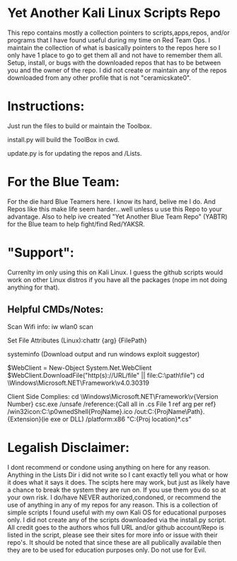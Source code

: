 # Yet Another Kali Linux Scripts Repo
This repo contains mostly a collection pointers to scripts,apps,repos, and/or programs that I have found useful during my time on Red Team Ops. I maintain the collection of what is basically pointers to the repos here so I only have 1 place to go to get them all and not have to remember them all. Setup, install, or bugs with the downloaded repos that has to be between you and the owner of the repo. I did not create or maintain any of the repos downloaded from any other profile that is not "ceramicskate0".

# Instructions:
Just run the files to build or maintain the Toolbox.

install.py will build the ToolBox in cwd.

update.py is for updating the repos and /Lists.

# For the Blue Team:
For the die hard Blue Teamers here. I know its hard, belive me I do. And Repos like this make life seem harder...well unless u use this Repo to your advantage. Also to help ive created "Yet Another Blue Team Repo" (YABTR) for the Blue team to help fight/find Red/YAKSR.

# "Support":
Currenlty im only using this on Kali Linux. I guess the github scripts would work on other Linux distros if you have all the packages (nope im not doing anything for that).

## Helpful CMDs/Notes:
Scan Wifi info: iw wlan0 scan

Set File Attributes (Linux):chattr {arg} {FilePath}

systeminfo (Download output and run windows exploit suggestor)

$WebClient = New-Object System.Net.WebClient
$WebClient.DownloadFile("http(s)://URL/file" || file:C:\path\file")
cd \Windows\Microsoft.NET\Framework\v4.0.30319

Client Side Complies:
cd \Windows\Microsoft.NET\Framework\v{Version Number}
csc.exe /unsafe /reference:{Call all in .cs File 1 ref arg per ref} /win32icon:C:\p0wnedShell\{ProjName}.ico /out:C:\{ProjName\Path}.{Extension}(ie exe or DLL) /platform:x86 "C:\{Proj location}\*.cs"

# Legalish Disclaimer:

I dont recommend or condone using anything on here for any reason. Anything in the Lists Dir i did not write so I cant exactly tell you what or how it does what it says it does. The scipts here may work, but just as likely have a chance to break the system they are run on. If you use them you do so at your own risk. I do/have NEVER authorized,condoned, or recommend the use of anything in any of my repos for any reason. This is a collection of simple scripts I found useful with my own Kali OS for educational purposes only. I did not create any of the scripts downloaded via the install.py script. All credit goes to the authors whos full URL and/or github account/Repo is listed in the script, please see their sites for more info or issue with their repo's. It should be noted that since these are all publically available then they are to be used for education purposes only. Do not use for Evil.
